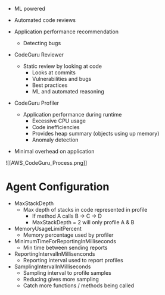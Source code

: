 - ML powered
- Automated code reviews
- Application performance recommendation
	- Detecting bugs

- CodeGuru Reviewer
	- Static review by looking at code
		- Looks at commits
		- Vulnerabilities and bugs
		- Best practices
		- ML and automated reasoning
- CodeGuru Profiler
	- Application performance during runtime
		- Excessive CPU usage
		- Code inefficiencies
		- Provides heap summary (objects using up memory)
		- Anomaly detection
- Minimal overhead on application

![[AWS_CodeGuru_Process.png]]

# Agent Configuration

- MaxStackDepth
	- Max depth of stacks in code represented in profile
		- If method A calls B -> C -> D
		- MaxStackDepth = 2 will only profile A & B
- MemoryUsageLimitPercent
	- Memory percentage used by profiler
- MinimumTimeForReportingInMilliseconds
	- Min time between sending reports
- ReportingIntervalInMillisenconds
	- Reporting interval used to report profiles
- SamplingIntervalInMilliseconds
	- Sampling interval to profile samples
	- Reducing gives more sampling
	- Catch more functions / methods being called